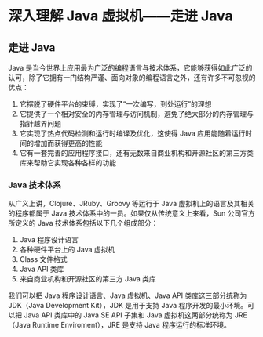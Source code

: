 # 深入理解 Java 虚拟机——走进 Java



## 走进 Java

Java 是当今世界上应用最为广泛的编程语言与技术体系，它能够获得如此广泛的认可，除了它拥有一门结构严谨、面向对象的编程语言之外，还有许多不可忽视的优点：

1. 它摆脱了硬件平台的束缚，实现了“一次编写，到处运行”的理想
2. 它提供了一个相对安全的内存管理与访问机制，避免了绝大部分的内存管理与指针越界问题
3. 它实现了热点代码检测和运行时编译及优化，这使得 Java 应用能随着运行时间的增加而获得更高的性能
4. 它有一套完善的应用程序接口，还有无数来自商业机构和开源社区的第三方类库来帮助它实现各种各样的功能

### Java 技术体系

从广义上讲，Clojure、JRuby、Groovy 等运行于 Java 虚拟机上的语言及其相关的程序都属于 Java 技术体系中的一员。如果仅从传统意义上来看，Sun 公司官方所定义的 Java 技术体系包括以下几个组成部分：

1. Java 程序设计语言
2. 各种硬件平台上的 Java 虚拟机
3. Class 文件格式
4. Java API 类库
5. 来自商业机构和开源社区的第三方 Java 类库

我们可以把 Java 程序设计语言、Java 虚拟机、Java API 类库这三部分统称为 JDK（Java Development Kit），JDK 是用于支持 Java 程序开发的最小环境。可以把 Java API 类库中的 Java SE API 子集和 Java 虚拟机这两部分统称为 JRE（Java Runtime Enviroment），JRE 是支持 Java 程序运行的标准环境。

